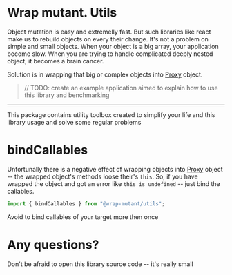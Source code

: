 # Wrap mutant. Utils

Object mutation is easy and extremelly fast. But such libraries like react make us to rebuild objects on every their change. It's not a problem on simple and small objects. When your object is a big array, your application become slow. When you are trying to handle complicated deeply nested object, it becomes a brain cancer.

Solution is in wrapping that big or complex objects into [Proxy][MDNProxy] object.

> // TODO: create an example application aimed to explain how to use this library and benchmarking

---

This package contains utility toolbox created to simplify your life and this library usage and solve some regular problems

# bindCallables

Unfortunally there is a negative effect of wrapping objects into [Proxy][MDNProxy] object -- the wrapped object's methods loose their's `this`. So, if you have wrapped the object and got an error like `this is undefined` -- just bind the callables.

```javascript
import { bindCallables } from "@wrap-mutant/utils";
```

Avoid to bind callables of your target more then once

# Any questions?

Don't be afraid to open this library source code -- it's really small

[MDNProxy]: (https://developer.mozilla.org/en-US/docs/Web/JavaScript/Reference/Global_Objects/Proxy)
